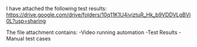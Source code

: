 
I have attached the following test results:
https://drive.google.com/drive/folders/10q11K1U4ivjztuR_Hk_b9VDDVLgBVi0L?usp=sharing

The file attachment contains:
-Video running automation
-Test Results
-Manual test cases


